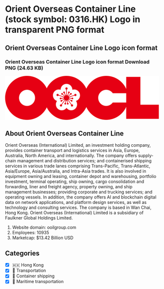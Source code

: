 # Orient Overseas Container Line (stock symbol: 0316.HK) Logo in transparent PNG format

## Orient Overseas Container Line Logo icon format

### Orient Overseas Container Line Logo icon format Download PNG (24.63 KB)

![Orient Overseas Container Line Logo icon format Download PNG (24.63 KB)](/img/orig/0316.HK-0ee1287c.png)

## About Orient Overseas Container Line

Orient Overseas (International) Limited, an investment holding company, provides container transport and logistics services in Asia, Europe, Australia, North America, and internationally. The company offers supply-chain management and distribution services; and containerised shipping services in various trade lanes comprising Trans-Pacific, Trans-Atlantic, Asia/Europe, Asia/Australia, and Intra-Asia trades. It is also involved in equipment owning and leasing, container depot and warehousing, portfolio investment, terminal operating, ship owning, cargo consolidation and forwarding, liner and freight agency, property owning, and ship management businesses; providing corporate and trucking services; and operating vessels. In addition, the company offers AI and blockchain digital data on network applications, and platform design services, as well as technology and consulting services. The company is based in Wan Chai, Hong Kong. Orient Overseas (International) Limited is a subsidiary of Faulkner Global Holdings Limited.

1. Website domain: ooilgroup.com
2. Employees: 10935
3. Marketcap: $13.42 Billion USD


## Categories
- [x] 🇭🇰 Hong Kong
- [x] 🚚 Transportation
- [x] 🚢 Container shipping
- [x] 🚢 Maritime transportation

